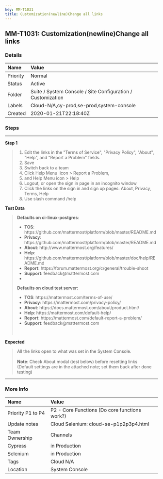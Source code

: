```yaml
---
key: MM-T1031
title: Customization(newline)Change all links
---
```


## MM-T1031: Customization(newline)Change all links

### Details

| Name     | Value                                                       |
| :------- | :---------------------------------------------------------- |
| Priority | Normal                                                      |
| Status   | Active                                                      |
| Folder   | Suite / System Console / Site Configuration / Customization |
| Labels   | Cloud-N/A,cy-prod,se-prod,system-console                    |
| Created  | 2020-01-21T22:18:40Z                                        |

### Steps

<hr/>

**Step 1**

> <article><ol><li>Edit the links in the "Terms of Service", "Privacy Policy", "About", "Help", and "Report a Problem" fields.</li><li>Save</li><li>Switch back to a team</li><li>Click Help Menu  icon &gt; Report a Problem,</li><li>and Help Menu icon &gt; Help</li><li>Logout, or open the sign in page in an incognito window</li><li>Click the links on the sign in and sign up pages: About, Privacy, Terms, Help</li><li>Use slash command /help</li></ol></article>

**Test Data**

> <article><strong>Defaults on ci-linux-postgres</strong>:<ul><li><strong>TOS</strong>: https://github.com/mattermost/platform/blob/master/README.md</li><li><strong>Privacy</strong>: https://github.com/mattermost/platform/blob/master/README.md</li><li><strong>About</strong>: http://www.mattermost.org/features/</li><li><strong>Help</strong>: https://github.com/mattermost/platform/blob/master/doc/help/README.md</li><li><strong>Report</strong>: https://forum.mattermost.org/c/general/trouble-shoot</li><li><strong>Support</strong>: feedback@mattermost.com</li><li><br /></li></ul><strong>Defaults on cloud test server:<br /></strong><ul><li><strong>TOS</strong>: https://mattermost.com/terms-of-use/</li><li><strong>Privacy</strong>: https://mattermost.com/privacy-policy/</li><li><strong>About</strong>: https://docs.mattermost.com/about/product.html/</li><li><strong>Help</strong>: https://mattermost.com/default-help/</li><li><strong>Report</strong>: https://mattermost.com/default-report-a-problem/</li><li><strong>Support</strong>: feedback@mattermost.com</li></ul><br /></article>

**Expected**

> <article>All the links open to what was set in the System Console.<br /><br /><strong>Note</strong>: Check About modal (test below) before resetting links<br />(Default settings are in the attached note; set them back after done testing)</article>

<hr/>

### More Info

| Name              | Value                                         |
| :---------------- | :-------------------------------------------- |
| Priority P1 to P4 | P2 - Core Functions (Do core functions work?) |
| Update notes      | Cloud Selenium: cloud-se-p1p2p3p4.html        |
| Team Ownership    | Channels                                      |
| Cypress           | in Production                                 |
| Selenium          | in Production                                 |
| Tags              | Cloud N/A                                     |
| Location          | System Console                                |
